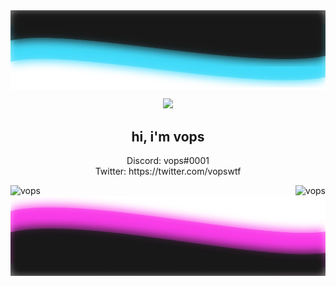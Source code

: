 <!-- Credit to Kqzz for profile inspiration -->

<img align="center" src="https://raw.githubusercontent.com/ItsVops/ItsVops/master/top.svg"/>

<p align=center>
  <img src="https://avatars3.githubusercontent.com/u/55073114?s=200"/>
</p>

<h2 align=center>hi, i'm vops</h1>
  <p align=center>
    Discord: vops#0001
    </br>
    Twitter: https://twitter.com/vopswtf 
    </br>
  </p>

<p><img align="left" src="https://github-readme-stats.vercel.app/api?username=ItsVops&show_icons=true&text_color=ED39DC&bg_color=181818&title_color=3EDAFF&icon_color=ffffff" alt="vops" /></p>

<p></p>

<img align="right" src="https://github-readme-stats.vercel.app/api/top-langs/?username=ItsVops&show_icons=true&text_color=ED39DC&bg_color=181818&title_color=3EDAFF&icon_color=ffffff" alt="vops" />

<img align="center" src="https://raw.githubusercontent.com/ItsVops/ItsVops/master/bottom.svg"/>
